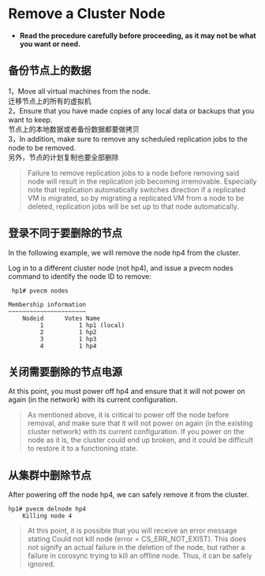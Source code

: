 #  Remove a Cluster Node 
- **Read the procedure carefully before proceeding, as it may not be what you want or need.**

  
## 备份节点上的数据
1，Move all virtual machines from the node.   
   迁移节点上的所有的虚拟机   
2，Ensure that you have made copies of any local data or backups that you want to keep.   
  节点上的本地数据或者备份数据都要做拷贝  
3，In addition, make sure to remove any scheduled replication jobs to the node to be removed.  
   另外，节点的计划复制也要全部删除  

> Failure to remove replication jobs to a node before removing said node will result in the replication job becoming irremovable. Especially note that replication automatically switches direction if a replicated VM is migrated, so by migrating a replicated VM from a node to be deleted, replication jobs will be set up to that node automatically.

## 登录不同于要删除的节点


In the following example, we will remove the node hp4 from the cluster.

Log in to a different cluster node (not hp4), and issue a pvecm nodes command to identify the node ID to remove:
```
 hp1# pvecm nodes

Membership information
~~~~~~~~~~~~~~~~~~~~~~
    Nodeid      Votes Name
         1          1 hp1 (local)
         2          1 hp2
         3          1 hp3
         4          1 hp4
```

## 关闭需要删除的节点电源
At this point, you must power off hp4 and ensure that it will not power on again (in the network) with its current configuration.
>As mentioned above, it is critical to power off the node before removal, and make sure that it will not power on again (in the existing cluster network) with its current configuration. If you power on the node as it is, the cluster could end up broken, and it could be difficult to restore it to a functioning state.

## 从集群中删除节点
After powering off the node hp4, we can safely remove it from the cluster.
```
hp1# pvecm delnode hp4
    Killing node 4
```
>At this point, it is possible that you will receive an error message stating Could not kill node (error = CS_ERR_NOT_EXIST). This does not signify an actual failure in the deletion of the node, but rather a failure in corosync trying to kill an offline node. Thus, it can be safely ignored.
>
# 
